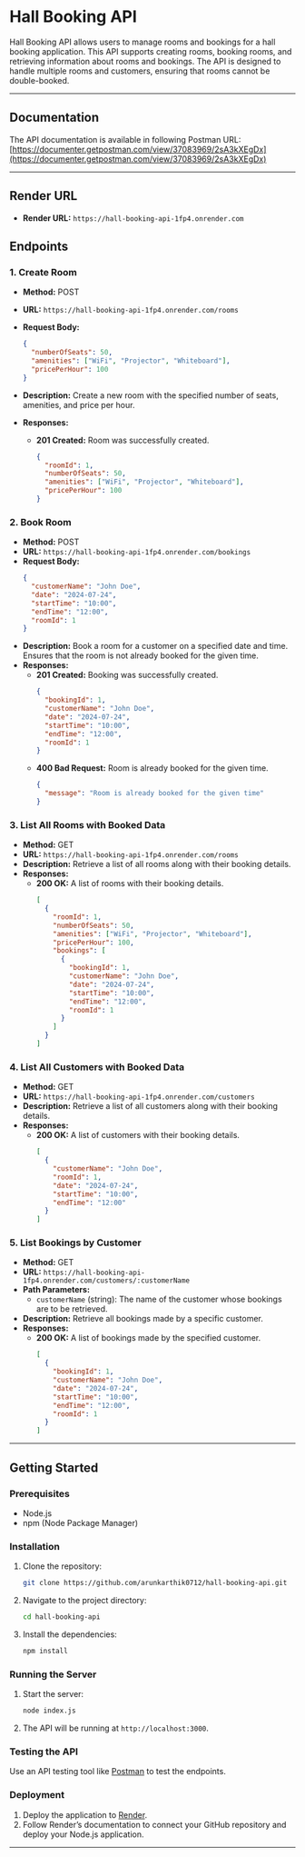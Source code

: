 # Hall Booking API

Hall Booking API allows users to manage rooms and bookings for a hall booking application. This API supports creating rooms, booking rooms, and retrieving information about rooms and bookings. The API is designed to handle multiple rooms and customers, ensuring that rooms cannot be double-booked.

---

## Documentation

The API documentation is available in following Postman URL: [https://documenter.getpostman.com/view/37083969/2sA3kXEgDx](https://documenter.getpostman.com/view/37083969/2sA3kXEgDx)

---

## Render URL

- **Render URL:** `https://hall-booking-api-1fp4.onrender.com`

## Endpoints

### 1. Create Room

- **Method:** POST
- **URL:** `https://hall-booking-api-1fp4.onrender.com/rooms`
- **Request Body:**

  ```json
  {
    "numberOfSeats": 50,
    "amenities": ["WiFi", "Projector", "Whiteboard"],
    "pricePerHour": 100
  }
  ```

- **Description:** Create a new room with the specified number of seats, amenities, and price per hour.
- **Responses:**
  - **201 Created:** Room was successfully created.
    ```json
    {
      "roomId": 1,
      "numberOfSeats": 50,
      "amenities": ["WiFi", "Projector", "Whiteboard"],
      "pricePerHour": 100
    }
    ```

### 2. Book Room

- **Method:** POST
- **URL:** `https://hall-booking-api-1fp4.onrender.com/bookings`
- **Request Body:**
  ```json
  {
    "customerName": "John Doe",
    "date": "2024-07-24",
    "startTime": "10:00",
    "endTime": "12:00",
    "roomId": 1
  }
  ```
- **Description:** Book a room for a customer on a specified date and time. Ensures that the room is not already booked for the given time.
- **Responses:**
  - **201 Created:** Booking was successfully created.
    ```json
    {
      "bookingId": 1,
      "customerName": "John Doe",
      "date": "2024-07-24",
      "startTime": "10:00",
      "endTime": "12:00",
      "roomId": 1
    }
    ```
  - **400 Bad Request:** Room is already booked for the given time.
    ```json
    {
      "message": "Room is already booked for the given time"
    }
    ```

### 3. List All Rooms with Booked Data

- **Method:** GET
- **URL:** `https://hall-booking-api-1fp4.onrender.com/rooms`
- **Description:** Retrieve a list of all rooms along with their booking details.
- **Responses:**
  - **200 OK:** A list of rooms with their booking details.
    ```json
    [
      {
        "roomId": 1,
        "numberOfSeats": 50,
        "amenities": ["WiFi", "Projector", "Whiteboard"],
        "pricePerHour": 100,
        "bookings": [
          {
            "bookingId": 1,
            "customerName": "John Doe",
            "date": "2024-07-24",
            "startTime": "10:00",
            "endTime": "12:00",
            "roomId": 1
          }
        ]
      }
    ]
    ```

### 4. List All Customers with Booked Data

- **Method:** GET
- **URL:** `https://hall-booking-api-1fp4.onrender.com/customers`
- **Description:** Retrieve a list of all customers along with their booking details.
- **Responses:**
  - **200 OK:** A list of customers with their booking details.
    ```json
    [
      {
        "customerName": "John Doe",
        "roomId": 1,
        "date": "2024-07-24",
        "startTime": "10:00",
        "endTime": "12:00"
      }
    ]
    ```

### 5. List Bookings by Customer

- **Method:** GET
- **URL:** `https://hall-booking-api-1fp4.onrender.com/customers/:customerName`
- **Path Parameters:**
  - `customerName` (string): The name of the customer whose bookings are to be retrieved.
- **Description:** Retrieve all bookings made by a specific customer.
- **Responses:**
  - **200 OK:** A list of bookings made by the specified customer.
    ```json
    [
      {
        "bookingId": 1,
        "customerName": "John Doe",
        "date": "2024-07-24",
        "startTime": "10:00",
        "endTime": "12:00",
        "roomId": 1
      }
    ]
    ```

---

## Getting Started

### Prerequisites

- Node.js
- npm (Node Package Manager)

### Installation

1. Clone the repository:
   ```bash
   git clone https://github.com/arunkarthik0712/hall-booking-api.git
   ```
2. Navigate to the project directory:
   ```bash
   cd hall-booking-api
   ```
3. Install the dependencies:
   ```bash
   npm install
   ```

### Running the Server

1. Start the server:
   ```bash
   node index.js
   ```
2. The API will be running at `http://localhost:3000`.

### Testing the API

Use an API testing tool like [Postman](https://www.postman.com/) to test the endpoints.

### Deployment

1. Deploy the application to [Render](https://render.com/).
2. Follow Render’s documentation to connect your GitHub repository and deploy your Node.js application.

---
